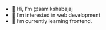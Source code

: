- 👋 Hi, I’m @samikshabajaj
- 👀 I’m interested in web development 
- 🌱 I’m currently learning frontend.
  

<!---
samikshabajaj/samikshabajaj is a ✨ special ✨ repository because its `README.md` (this file) appears on your GitHub profile.
You can click the Preview link to take a look at your changes.
--->
